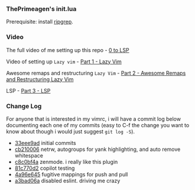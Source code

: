 ### ThePrimeagen's init.lua
Prerequisite: install [ripgrep](https://github.com/BurntSushi/ripgrep).

### Video

The full video of me setting up this repo - [0 to LSP](https://www.youtube.com/watch?v=w7i4amO_zaE)

Video of setting up `Lazy vim` - [Part 1 - Lazy Vim](https://youtu.be/ZWWxwwUsPNw)

Awesome remaps and restructuring `Lazy Vim` - [Part 2 - Awesome Remaps and Restructuring Lazy Vim](https://youtu.be/c0Xmd4PGino)

LSP - [Part 3 - LSP](https://youtu.be/MuUrCcvE-Yw) 

### Change Log

For anyone that is interested in my vimrc, i will have a commit log below
documenting each one of my commits (easy to C-f the change you want to know
about though i would just suggest `git log -S`).

* [33eee9ad](https://github.com/ThePrimeagen/init.lua/commit/33eee9ad0c035a92137d99dae06a2396be4c892e) initial commits
* [cb210006](https://github.com/ThePrimeagen/init.lua/commit/cb210006356b4b613b71c345cb2b02eefa961fc0) netrw, autogroups for yank highlighting, and auto remove whitespace
* [c8c0bf4a](https://github.com/ThePrimeagen/init.lua/commit/c8c0bf4aeacd0bd77136d9c5ee490680515a106b) zenmode.  i really like this plugin
* [81c770d2](https://github.com/ThePrimeagen/init.lua/commit/81c770d2d2e32e59916b39c7f5babbc8560f7a82) copilot testing
* [4a96e645](https://github.com/ThePrimeagen/init.lua/commit/4a96e6457b0a0241ca7361ce62177aa6b9a33a38) fugitive mappings for push and pull
* [a3bad06a](https://github.com/ThePrimeagen/init.lua/commit/a3bad06a4681c322538d609aa1c0bd18880f77c6) disabled eslint.  driving me crazy



